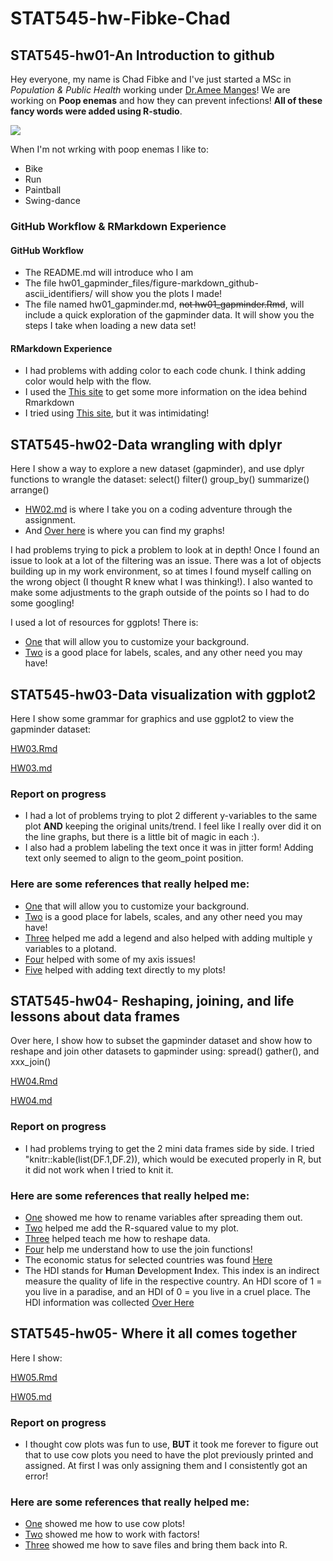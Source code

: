 # STAT545-hw-Fibke-Chad


## STAT545-hw01-An Introduction to github

Hey everyone, my name is Chad Fibke and I've just started a MSc in *Population & Public Health* working under [Dr.Amee Manges](http://spph.ubc.ca/person/amee-manges/)! We are working on **Poop enemas** and how they can prevent infections! **All of these fancy words were added using R-studio**. 

![](https://github.com/googlei18n/noto-emoji/blob/f2a4f72/svg/emoji_u1f4a9.svg)

When I'm not wrking with poop enemas I like to:
  + Bike
  + Run
  + Paintball
  + Swing-dance 
  
### GitHub Workflow & RMarkdown Experience 

#### GitHub Workflow
  + The README.md will introduce who I am 
  + The file hw01_gapminder_files/figure-markdown_github-ascii_identifiers/ will show you the plots I made!
  + The file named hw01_gapminder.md, ~~not hw01_gapminder.Rmd~~, will include a quick exploration of the gapminder data. It will show you the steps I take when loading a new data set! 
  
  
#### RMarkdown Experience 
  + I had problems with adding color to each code chunk. I think adding color would help with the flow.
  + I used the [This site](http://rmarkdown.rstudio.com/lesson-1.html) to get some more information on the idea behind Rmarkdown
  + I tried using [This site](https://yihui.name/knitr/options/), but it was intimidating!

## STAT545-hw02-Data wrangling with dplyr


Here I show a way to explore a new dataset (gapminder), and use dplyr functions to wrangle the dataset: select() filter() group_by() summarize() arrange()


+ [HW02.md](https://github.com/ChadFibke/STAT545-hw-Fibke-Chad/blob/master/HW02_Dplyr/HW02_Dplyr.md) is where I take you on a coding adventure through the assignment.
+ And [Over here](https://github.com/ChadFibke/STAT545-hw-Fibke-Chad/tree/master/HW02_Dplyr/figure-markdown_github-ascii_identifiers) is where you can find my graphs!

I had problems trying to pick a problem to look at in depth! Once I found an issue to look at a lot of the filtering was an issue. There was a lot of objects building up in my work environment, so at times I found myself calling on the wrong object (I thought R knew what I was thinking!). I also wanted to make some adjustments to the graph outside of the points so I had to do some googling! 

I used a lot of resources for ggplots! There is:

+ [One](http://www.sthda.com/english/wiki/ggplot2-themes-and-background-colors-the-3-elements) that will allow you to customize your background.
+ [Two](http://ggplot2.tidyverse.org/reference/index.html) is a good place for labels, scales, and any other need you may have!

## STAT545-hw03-Data visualization with ggplot2


Here I show some grammar for graphics and use ggplot2 to view the gapminder dataset:

[HW03.Rmd](https://github.com/ChadFibke/STAT545-hw-Fibke-Chad/blob/master/HW03_GGPLOT2/HW03_GGPLOT2.Rmd)

[HW03.md](https://github.com/ChadFibke/STAT545-hw-Fibke-Chad/blob/master/HW03_GGPLOT2/HW03_GGPLOT2.md)
### Report on progress

+ I had a lot of problems trying to plot 2 different y-variables to the same plot **AND** keeping the original units/trend. I feel like I really over did it on the line graphs, but there is a little bit of magic in each :).
+ I also had a problem labeling the text once it was in jitter form! Adding text only seemed to align to the geom_point position.

### Here are some references that really helped me:
+ [One](http://www.sthda.com/english/wiki/ggplot2-themes-and-background-colors-the-3-elements) that will allow you to customize your background.
+ [Two](http://ggplot2.tidyverse.org/reference/index.html) is a good place for labels, scales, and any other need you may have!
+ [Three](https://stackoverflow.com/questions/10349206/add-legend-to-ggplot2-line-plot) helped me add a legend and also helped with adding multiple y variables to a plotand.
+ [Four](https://stackoverflow.com/questions/1330989/rotating-and-spacing-axis-labels-in-ggplot2) helped with some of my axis issues!
+ [Five](https://stackoverflow.com/questions/15624656/label-points-in-geom-point) helped with adding text directly to my plots!

## STAT545-hw04- Reshaping, joining, and life lessons about data frames

Over here, I show how to subset the gapminder dataset and show how to reshape and join other datasets to gapminder using: spread() gather(), and xxx_join() 

[HW04.Rmd](https://github.com/ChadFibke/STAT545-hw-Fibke-Chad/blob/master/HW04_Reshaping_joining/HW04.Rmd)

[HW04.md](https://github.com/ChadFibke/STAT545-hw-Fibke-Chad/blob/master/HW04_Reshaping_joining/HW04.md)
### Report on progress

+ I had problems trying to get the 2 mini data frames side by side. I tried "knitr::kable(list(DF.1,DF.2)), which would be executed properly in R, but it did not work when I tried to knit it.     


### Here are some references that really helped me:
+ [One](https://stackoverflow.com/questions/31788195/how-to-control-new-variables-names-after-tidyrs-spread) showed me how to rename variables after spreading them out.
+ [Two](http://ggplot2.tidyverse.org/reference/annotate.html) helped me add the R-squared value to my plot.
+ [Three](http://r4ds.had.co.nz/tidy-data.html) helped teach me how to reshape data.
+ [Four](http://stat545.com/bit001_dplyr-cheatsheet.html) help me understand how to use the join functions!
+ The economic status for selected countries was found [Here](http://www.un.org/en/development/desa/policy/wesp/wesp_current/2014wesp_country_classification.pdf)
+ The HDI stands for **H**uman **D**evelopment **I**ndex. This index is an indirect measure the quality of life in the respective country. An HDI score of 1 = you live in a paradise, and an HDI of 0 = you live in a cruel place. The HDI information was collected [Over Here](http://hdr.undp.org/en/composite/HDI)

## STAT545-hw05- Where it all comes together 

Here I show:

[HW05.Rmd](https://github.com/ChadFibke/STAT545-hw-Fibke-Chad/blob/master/HW05_THE_FINISHER/HW05.Rmd)

[HW05.md](https://github.com/ChadFibke/STAT545-hw-Fibke-Chad/blob/master/HW05_THE_FINISHER/HW05.md)

### Report on progress

+ I thought cow plots was fun to use, **BUT** it took me forever to figure out that to use cow plots you need to have the plot previously printed and assigned. At first I was only assigning them and I consistently got an error!

### Here are some references that really helped me:
+ [One](https://cran.r-project.org/web/packages/cowplot/vignettes/introduction.html) showed me how to use cow plots!
+ [Two](http://stat545.com/block029_factors.html) showed me how to work with factors!
+ [Three](http://stat545.com/block026_file-out-in.html) showed me how to save files and bring them back into R.